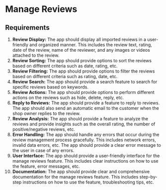 # Manage Reviews

## Requirements

1. **Review Display:** The app should display all imported reviews in a user-friendly and organized manner. This includes the review text, rating, date of the review, name of the reviewer, and any images or videos attached to the review.
2. **Review Sorting:** The app should provide options to sort the reviews based on different criteria such as date, rating, etc.
3. **Review Filtering:** The app should provide options to filter the reviews based on different criteria such as rating, date, etc.
4. **Review Search:** The app should provide a search feature to search for specific reviews based on keywords.
5. **Review Actions:** The app should provide options to perform different actions on the reviews such as hide, delete, reply, etc.
6. **Reply to Reviews:** The app should provide a feature to reply to reviews. The app should also send an automatic email to the customer when the shop owner replies to the review.
7. **Review Analysis:** The app should provide a feature to analyze the reviews and provide insights such as the overall rating, the number of positive/negative reviews, etc.
8. **Error Handling:** The app should handle any errors that occur during the review management process gracefully. This includes network errors, invalid data errors, etc. The app should provide a clear error message to the user in case of any errors.
9. **User Interface:** The app should provide a user-friendly interface for the manage reviews feature. This includes clear instructions on how to use the feature, error messages, etc.
10. **Documentation:** The app should provide clear and comprehensive documentation for the manage reviews feature. This includes step-by-step instructions on how to use the feature, troubleshooting tips, etc.
